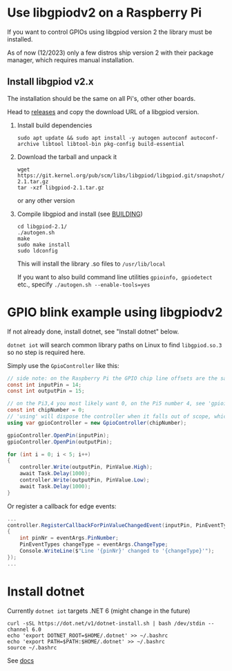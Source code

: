 # Use libgpiodv2 on a Raspberry Pi

If you want to control GPIOs using libgpiod version 2 the library must be installed.

As of now (12/2023) only a few distros ship version 2 with their package manager, which requires manual installation.

## Install libgpiod v2.x

The installation should be the same on all Pi's, other other boards.

Head to [releases](https://git.kernel.org/pub/scm/libs/libgpiod/libgpiod.git/refs/) and copy the download URL of a libgpiod version.

1. Install build dependencies

   ``````shell
   sudo apt update && sudo apt install -y autogen autoconf autoconf-archive libtool libtool-bin pkg-config build-essential
   
   ``````

   

2. Download the tarball and unpack it

   ``````shell
   wget https://git.kernel.org/pub/scm/libs/libgpiod/libgpiod.git/snapshot/libgpiod-2.1.tar.gz
   tar -xzf libgpiod-2.1.tar.gz
   ``````

   or any other version

3. Compile libgpiod and install (see [BUILDING](https://git.kernel.org/pub/scm/libs/libgpiod/libgpiod.git/about/))

   ``````shell
   cd libgpiod-2.1/
   ./autogen.sh
   make
   sudo make install
   sudo ldconfig
   ``````

   This will install the library .so files to `/usr/lib/local`

   If you want to also build command line utilities `gpioinfo, gpiodetect` etc., specify `./autogen.sh --enable-tools=yes`



# GPIO blink example using libgpiodv2

If not already done, install dotnet, see "Install dotnet" below.

`dotnet iot` will search common library paths on Linux to find `libgpiod.so.3` so no step is required here.

Simply use the `GpioController` like this:

``````c#
// side note: on the Raspberry Pi the GPIO chip line offsets are the same numbers as the usual BCM GPIO numbering, which is convenient
const int inputPin = 14;
const int outputPin = 15;

// on the Pi3,4 you most likely want 0, on the Pi5 number 4, see 'gpioinfo' tool
const int chipNumber = 0;
// 'using' will dispose the controller when it falls out of scope, which will un-claim lines
using var gpioController = new GpioController(chipNumber);

gpioController.OpenPin(inputPin);
gpioController.OpenPin(outputPin);

for (int i = 0; i < 5; i++)
{
    controller.Write(outputPin, PinValue.High);
    await Task.Delay(1000);
    controller.Write(outputPin, PinValue.Low);
    await Task.Delay(1000);
}
``````

Or register a callback for edge events:

``````c#
...
controller.RegisterCallbackForPinValueChangedEvent(inputPin, PinEventTypes.Falling | PinEventTypes.Rising, (sender, eventArgs) =>
{
    int pinNr = eventArgs.PinNumber;
    PinEventTypes changeType = eventArgs.ChangeType;
    Console.WriteLine($"Line '{pinNr}' changed to '{changeType}'");
});
...
``````



# Install dotnet

Currently `dotnet iot` targets .NET 6 (might change in the future)

``````shell
curl -sSL https://dot.net/v1/dotnet-install.sh | bash /dev/stdin --channel 6.0
echo 'export DOTNET_ROOT=$HOME/.dotnet' >> ~/.bashrc
echo 'export PATH=$PATH:$HOME/.dotnet' >> ~/.bashrc
source ~/.bashrc
``````

See [docs](https://learn.microsoft.com/de-de/dotnet/iot/deployment)
